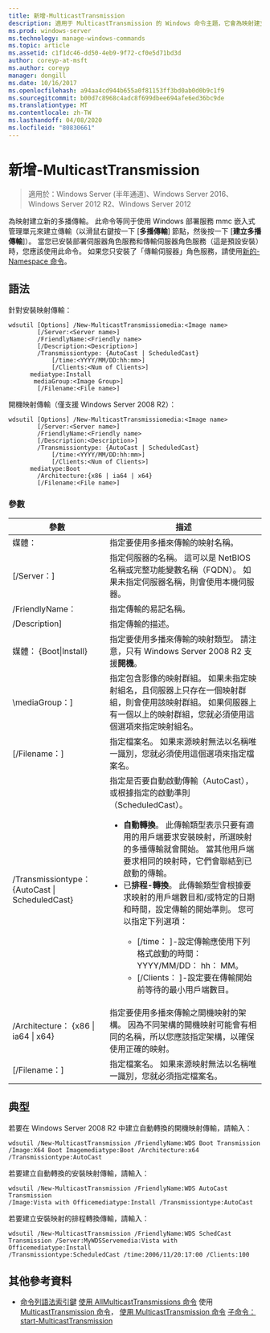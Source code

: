 ```yaml
---
title: 新增-MulticastTransmission
description: 適用于 MulticastTransmission 的 Windows 命令主題，它會為映射建立新的多播傳輸。
ms.prod: windows-server
ms.technology: manage-windows-commands
ms.topic: article
ms.assetid: c1f1dc46-dd50-4eb9-9f72-cf0e5d71bd3d
author: coreyp-at-msft
ms.author: coreyp
manager: dongill
ms.date: 10/16/2017
ms.openlocfilehash: a94aa4cd944b655a0f81153ff3bd0ab0d0b9c1f9
ms.sourcegitcommit: b00d7c8968c4adc8f699dbee694afe6ed36bc9de
ms.translationtype: MT
ms.contentlocale: zh-TW
ms.lasthandoff: 04/08/2020
ms.locfileid: "80830661"
---
```

# <a name="new-multicasttransmission"></a>新增-MulticastTransmission

>適用於：Windows Server (半年通道)、Windows Server 2016、Windows Server 2012 R2、Windows Server 2012

為映射建立新的多播傳輸。 此命令等同于使用 Windows 部署服務 mmc 嵌入式管理單元來建立傳輸（以滑鼠右鍵按一下 [**多播傳輸**] 節點，然後按一下 [**建立多播傳輸**]）。 當您已安裝部署伺服器角色服務和傳輸伺服器角色服務（這是預設安裝）時，您應該使用此命令。 如果您只安裝了「傳輸伺服器」角色服務，請使用[新的-Namespace 命令](using-the-new-namespace-command.md)。
## <a name="syntax"></a>語法
針對安裝映射傳輸：
```
wdsutil [Options] /New-MulticastTransmissiomedia:<Image name>
        [/Server:<Server name>]
        /FriendlyName:<Friendly name>
        [/Description:<Description>]
        /Transmissiontype: {AutoCast | ScheduledCast}
            [/time:<YYYY/MM/DD:hh:mm>]
            [/Clients:<Num of Clients>]
      mediatype:Install
       mediaGroup:<Image Group>]
        [/Filename:<File name>]
```
開機映射傳輸（僅支援 Windows Server 2008 R2）：
```
wdsutil [Options] /New-MulticastTransmissiomedia:<Image name>
        [/Server:<Server name>]
        /FriendlyName:<Friendly name>
        [/Description:<Description>]
        /Transmissiontype: {AutoCast | ScheduledCast}
            [/time:<YYYY/MM/DD:hh:mm>]
            [/Clients:<Num of Clients>]
      mediatype:Boot
        /Architecture:{x86 | ia64 | x64}
        [/Filename:<File name>]
```
### <a name="parameters"></a>參數
|參數|描述|
|-------|--------|
媒體：<Image name>|指定要使用多播來傳輸的映射名稱。|
|[/Server：<Server name>]|指定伺服器的名稱。 這可以是 NetBIOS 名稱或完整功能變數名稱（FQDN）。 如果未指定伺服器名稱，則會使用本機伺服器。|
|/FriendlyName：<Friendly name>|指定傳輸的易記名稱。|
|/Description<Description>]|指定傳輸的描述。|
媒體： {Boot&#124;Install}|指定要使用多播來傳輸的映射類型。 請注意，只有 Windows Server 2008 R2 支援**開機**。|
|\mediaGroup：<Image group name>]|指定包含影像的映射群組。 如果未指定映射組名，且伺服器上只存在一個映射群組，則會使用該映射群組。 如果伺服器上有一個以上的映射群組，您就必須使用這個選項來指定映射組名。|
|[/Filename：<File name>]|指定檔案名。 如果來源映射無法以名稱唯一識別，您就必須使用這個選項來指定檔案名。|
|/Transmissiontype： {AutoCast &#124; ScheduledCast}|指定是否要自動啟動傳輸（AutoCast），或根據指定的啟動準則（ScheduledCast）。<p><ul><li>**自動轉換**。 此傳輸類型表示只要有適用的用戶端要求安裝映射，所選映射的多播傳輸就會開始。 當其他用戶端要求相同的映射時，它們會聯結到已啟動的傳輸。</li><li>已**排程-轉換**。 此傳輸類型會根據要求映射的用戶端數目和/或特定的日期和時間，設定傳輸的開始準則。 您可以指定下列選項：<p><ul><li>[/time： <time>]-設定傳輸應使用下列格式啟動的時間： YYYY/MM/DD： hh： MM。</li><li>[/Clients： <Number of clients>]-設定要在傳輸開始前等待的最小用戶端數目。</li></ul></li></ul>|
|/Architecture： {x86 &#124; ia64 &#124; x64}|指定要使用多播來傳輸之開機映射的架構。 因為不同架構的開機映射可能會有相同的名稱，所以您應該指定架構，以確保使用正確的映射。|
|[/Filename：<File name>]|指定檔案名。 如果來源映射無法以名稱唯一識別，您就必須指定檔案名。|
## <a name="examples"></a><a name=BKMK_examples></a>典型
若要在 Windows Server 2008 R2 中建立自動轉換的開機映射傳輸，請輸入：
```
wdsutil /New-MulticastTransmission /FriendlyName:WDS Boot Transmission
/Image:X64 Boot Imagemediatype:Boot /Architecture:x64 /Transmissiontype:AutoCast
```
若要建立自動轉換的安裝映射傳輸，請輸入：
```
wdsutil /New-MulticastTransmission /FriendlyName:WDS AutoCast Transmission
/Image:Vista with Officemediatype:Install /Transmissiontype:AutoCast
```
若要建立安裝映射的排程轉換傳輸，請輸入：
```
wdsutil /New-MulticastTransmission /FriendlyName:WDS SchedCast Transmission /Server:MyWDSServemedia:Vista with Officemediatype:Install 
/Transmissiontype:ScheduledCast /time:2006/11/20:17:00 /Clients:100
```
## <a name="additional-references"></a>其他參考資料
- [命令列語法索引鍵](command-line-syntax-key.md)
[使用 AllMulticastTransmissions 命令](using-the-get-allmulticasttransmissions-command.md)
使用[MulticastTransmission 命令](using-the-get-multicasttransmission-command.md)，
[使用 MulticastTransmission 命令](using-the-remove-multicasttransmission-command.md)
[子命令： start-MulticastTransmission](subcommand-start-multicasttransmission.md)
